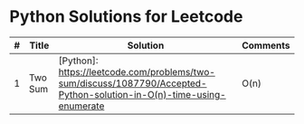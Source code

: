 # Python Solutions for Leetcode

|# |     Title     | Solution | Comments |
|--|---------------|----------|----------|
|1 |    Two Sum    | [Python]: https://leetcode.com/problems/two-sum/discuss/1087790/Accepted-Python-solution-in-O(n)-time-using-enumerate   | O(n)     |
